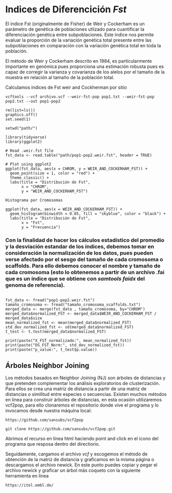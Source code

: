 # Indices de Diferencición *Fst*

El índice Fst (originalmente de Fisher) de Weir y Cockerham es un parámetro de genética de poblaciones utlizado para cuantificar la diferenciación genética entre subpoblaciones. Este índice nos permite evaluar la proporción de la variación genética total presente entre las subpoblaciones en comparación con la variación genética total en toda la población.

El método de Weir y Cockerham descrito en 1984, es particularmente importante en genómica pues proporciona una estimación robusta pues es capaz de corregir la varianza y covarianza de los alelos por el tamaño de la muestra en relación al tamaño de la población total.

Calculamos indices de Fst weir and Cockherman por sitio

```
vcftools --vcf archivo.vcf --weir-fst-pop pop1.txt --weir-fst-pop pop2.txt --out pop1-pop2
```

```
rm(list=ls())
graphics.off()
set.seed(1)

setwd("path/")

library(tidyverse)
library(ggplot2)

# Read .weir.fst file
fst_data <- read.table("path/pop1-pop2.weir.fst", header = TRUE)

# Plot using ggplot2
ggplot(fst_data, aes(x = CHROM, y = WEIR_AND_COCKERHAM_FST)) +
  geom_point(size = 1, color = "red") + 
  theme_classic() +   
  labs(title = "Distribución de Fst",
       x = "CHROM",
       y = "WEIR_AND_COCKERHAM_FST")

Histograma por Cromosomas

ggplot(fst_data, aes(x = WEIR_AND_COCKERHAM_FST)) +
  geom_histogram(binwidth = 0.05, fill = "skyblue", color = "black") +
  labs(title = "Distribución de Fst",
       x = "Fst",
       y = "Frecuencia")
```
### Con la finalidad de hacer los cálculos estadístico del promedio y la desviación estandar de los índices, debemos tomar en consideración la normalización de los datos, pues pueden verse afectado por el sesgo del tamaño de cada cromosoma o scaffolds. Para ello debemos conocer el nombre y tamaño de cada cromosoma (esto lo obtenemos a partir de un archivo .fai que es un índice que se obtiene con *samtools faidx* del genoma de referencia).

```

fst_data <- fread("pop1-pop2.weir.fst")
tamaño_cromosoma <- fread("tamaño_cromosoma_scaffolds.txt")
merged_data <- merge(fst_data , tamaño_cromosoma, by="CHROM")
merged_data$normalized_FST <- merged_data$WEIR_AND_COCKERHAM_FST / merged_data$size
mean_normalized_fst <- mean(merged_data$normalized_FST)
std_dev_normalized_fst <- sd(merged_data$normalized_FST)
t_test <- t.test(merged_data$normalized_FST)

print(paste("X_FST_normalizado:", mean_normalized_fst))
print(paste("DS_FST_Norm:", std_dev_normalized_fst))
print(paste("p_value:", t_test$p.value))

```

## Árboles Neighbor Joining 
Los métodos basados en  Neighbor Joining (NJ) son árboles de distancias y que pretenden complementar los análisis exploratorios de clusterización. Para ellos se crea una matriz de distancia  a partir de una matriz de distancias o similitud entre especies o secuencias. Existen muchos métodos en linea para construir árboles de distancias, en esta ocasión utilizaremos vcf2pop, para ello clonaremos el repositorio donde vive el programa y lo invocamos desde nuestra máquina local: 



```
https://github.com/sansubs/vcf2pop

git clone https://github.com/sansubs/vcf2pop.git

```
Abrimos el recurso en línea html haciendo point and click en el ícono del programa que resposa dentro del directiorio.

Seguidamente, cargamos el archivo *vcf* y escogemos el método de obtención de la matriz de distancia y graficamos en la misma página o descargamos el archivo newick. En este punto puedes copiar y pegar el archivo newick y graficar un árbol más coqueto con la siguiente herramienta en línea 

```
https://itol.embl.de/ 
```
